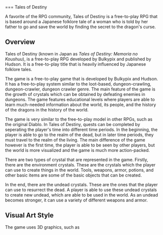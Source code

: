 
===
Tales of Destiny

A favorite of the RPG community, Tales of Destiny is a free-to-play RPG that is based around a Japanese folklore tale of a woman who is told by her father to go and save the world by finding the secret to the dragon's curse.

## Overview

Tales of Destiny (known in Japan as _Tales of Destiny: Memoria no Koushuu_), is a free-to-play RPG developed by Bulkypix and published by Hudson. It is a free-to-play title that is heavily influenced by Japanese folklore tales.

The game is a free-to-play game that is developed by Bulkypix and Hudson. It has a free-to-play system similar to the loot-based, dungeon-crawling, dungeon-crawler, dungeon crawler genre. The main feature of the game is the growth of crystals which can be obtained by defeating enemies in dungeons. The game features educational levels where players are able to learn much-needed information about the world, its people, and the history of the dragons in the history of the world.

The game is very similar to the free-to-play model in other RPGs, such as the original Diablo. In Tales of Destiny, quests can be completed by seperating the player's time into different time periods. In the beginning, the player is able to go to the realm of the dead, but in later time periods, they must travel to the realm of the living. The main difference of the game however is the first time, the player is able to be seen by other players, but the world is more visualized and the game is much more action-packed.

There are two types of crystal that are represented in the game. Firstly, there are the environment crystals. These are the crystals which the player can use to create things in the world. Tools, weapons, armor, potions, and other basic items are some of the basic objects that can be created.

In the end, there are the undead crystals. These are the ones that the player can use to resurrect the dead. A player is able to use these undead crystals to create new undead, which are able to be used in the world. As an undead becomes stronger, it can use a variety of different weapons and armor.

## Visual Art Style

The game uses 3D graphics, such as
